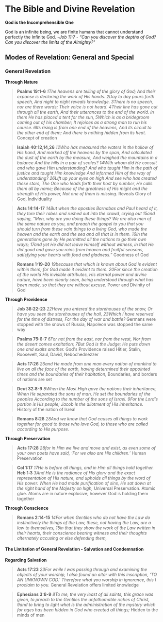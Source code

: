 # The Bible and Divine Revelation
**God is the Incomprehensible One**

God is an infinite being, we are finite humans that cannot understand perfectly the Infinite God.
-*Job 11:7 - “Can you discover the depths of God?*
*Can you discover the limits of the Almighty?"*

## Modes of Revelation: General and Special
### General Revelation
**Through Nature**
> **Psalms 19:1-6** *1The heavens are telling of the glory of God;
And their expanse is declaring the work of His hands.
2Day to day pours forth speech,
And night to night reveals knowledge.
3There is no speech, nor are there words;
Their voice is not heard.
4Their line has gone out through all the earth,
And their utterances to the end of the world.
In them He has placed a tent for the sun,
5Which is as a bridegroom coming out of his chamber;
It rejoices as a strong man to run his course.
6Its rising is from one end of the heavens,
And its circuit to the other end of them;
And there is nothing hidden from its heat.*
> Concept of creation


> **Isaiah 40:12,14,26** *12Who has measured the waters in the hollow of His hand,
And marked off the heavens by the span,
And calculated the dust of the earth by the measure,
And weighed the mountains in a balance
And the hills in a pair of scales?*
> *14With whom did He consult and who gave Him understanding?
And who taught Him in the path of justice and taught Him knowledge
And informed Him of the way of understanding?*
> *26Lift up your eyes on high
And see who has created these stars,
The One who leads forth their host by number,
He calls them all by name;
Because of the greatness of His might and the strength of His power,
Not one of them is missing.*
> Reveals Glory of God, Individuality

> **Acts 14:14-17** *14But when the apostles Barnabas and Paul heard of it, they tore their robes and rushed out into the crowd, crying out 15and saying, “Men, why are you doing these things? We are also men of the same nature as you, and preach the gospel to you that you should turn from these vain things to a living God, who made the heaven and the earth and the sea and all that is in them. 16In the generations gone by He permitted all the nations to go their own ways; 17and yet He did not leave Himself without witness, in that He did good and gave you rains from heaven and fruitful seasons, satisfying your hearts with food and gladness.”*
> Goodness of God

> **Romans 1:19-20** *19because that which is known about God is evident within them; for God made it evident to them. 20For since the creation of the world His invisible attributes, His eternal power and divine nature, have been clearly seen, being understood through what has been made, so that they are without excuse.*
> Power and Divinity of God

**Through Providence**
> **Job 38:22-23** *22Have you entered the storehouses of the snow,
Or have you seen the storehouses of the hail,
23Which I have reserved for the time of distress,
For the day of war and battle?*
> Germans were stopped with the snows of Russia, Napoleon was stopped the same way

> **Psalms 75:6-7** *6For not from the east, nor from the west,
Nor from the desert comes exaltation;
7But God is the Judge;
He puts down one and exalts another.*
> God's Providence raised Hitler, Stalin, Roosevelt, Saul, David, Nebochednezzer

> **Acts 17:26** *26and He made from one man every nation of mankind to live on all the face of the earth, having determined their appointed times and the boundaries of their habitation,*
> Boundaries, and borders of nations are set

> **Deut 32:8-9** *8When the Most High gave the nations their inheritance,
When He separated the sons of man,
He set the boundaries of the peoples
According to the number of the sons of Israel.
9For the Lord’s portion is His people;
Jacob is the allotment of His inheritance.*
> History of the nation of Isreal

> **Romans 8:28** *28And we know that God causes all things to work together for good to those who love God, to those who are called according to His purpose.*

**Through Preservation**
> **Acts 17:28** *28for in Him we live and move and exist, as even some of your own poets have said, ‘For we also are His children.’*
> Human Preservation

> **Col 1:17** *17He is before all things, and in Him all things hold together.*
> **Heb 1:3** *3And He is the radiance of His glory and the exact representation of His nature, and upholds all things by the word of His power. When He had made purification of sins, He sat down at the right hand of the Majesty on high,*
> Universal Preservation.  Atomic glue.  Atoms are in nature explosive, however God is holding them together

**Through Conscience**
> **Romans 2:14-15** *14For when Gentiles who do not have the Law do instinctively the things of the Law, these, not having the Law, are a law to themselves, 15in that they show the work of the Law written in their hearts, their conscience bearing witness and their thoughts alternately accusing or else defending them,*

#### The Limitation of General Revelation - Salvation and Condemnation
**Regarding Salvation**
> **Acts 17:23** *23For while I was passing through and examining the objects of your worship, I also found an altar with this inscription, ‘TO AN UNKNOWN GOD.’ Therefore what you worship in ignorance, this I proclaim to you.*
> General Revelation offers limited knowledge

> **Ephesians 3:8-9** *8To me, the very least of all saints, this grace was given, to preach to the Gentiles the unfathomable riches of Christ, 9and to bring to light what is the administration of the mystery which for ages has been hidden in God who created all things;*
> Hidden to the minds of men




